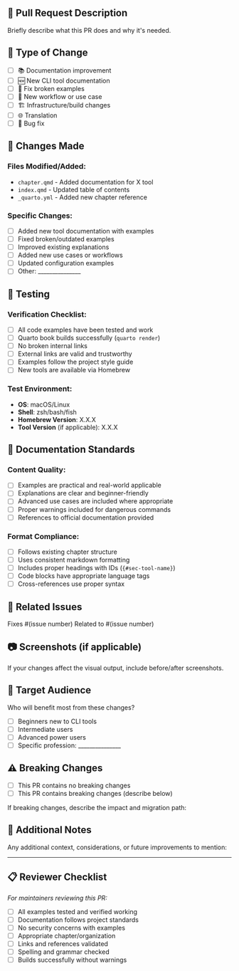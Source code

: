 ## 📝 Pull Request Description

Briefly describe what this PR does and why it's needed.

## 🎯 Type of Change

- [ ] 📚 Documentation improvement
- [ ] 🆕 New CLI tool documentation
- [ ] 🔧 Fix broken examples
- [ ] 🚀 New workflow or use case
- [ ] 🏗️ Infrastructure/build changes
- [ ] 🌐 Translation
- [ ] 🐛 Bug fix

## 📂 Changes Made

### Files Modified/Added:
- `chapter.qmd` - Added documentation for X tool
- `index.qmd` - Updated table of contents
- `_quarto.yml` - Added new chapter reference

### Specific Changes:
- [ ] Added new tool documentation with examples
- [ ] Fixed broken/outdated examples
- [ ] Improved existing explanations
- [ ] Added new use cases or workflows
- [ ] Updated configuration examples
- [ ] Other: _______________

## 🧪 Testing

### Verification Checklist:
- [ ] All code examples have been tested and work
- [ ] Quarto book builds successfully (`quarto render`)
- [ ] No broken internal links
- [ ] External links are valid and trustworthy
- [ ] Examples follow the project style guide
- [ ] New tools are available via Homebrew

### Test Environment:
- **OS**: macOS/Linux
- **Shell**: zsh/bash/fish
- **Homebrew Version**: X.X.X
- **Tool Version** (if applicable): X.X.X

## 📖 Documentation Standards

### Content Quality:
- [ ] Examples are practical and real-world applicable
- [ ] Explanations are clear and beginner-friendly
- [ ] Advanced use cases are included where appropriate
- [ ] Proper warnings included for dangerous commands
- [ ] References to official documentation provided

### Format Compliance:
- [ ] Follows existing chapter structure
- [ ] Uses consistent markdown formatting
- [ ] Includes proper headings with IDs (`{#sec-tool-name}`)
- [ ] Code blocks have appropriate language tags
- [ ] Cross-references use proper syntax

## 🔗 Related Issues

Fixes #(issue number)
Related to #(issue number)

## 📷 Screenshots (if applicable)

If your changes affect the visual output, include before/after screenshots.

## 🎯 Target Audience

Who will benefit most from these changes?
- [ ] Beginners new to CLI tools
- [ ] Intermediate users
- [ ] Advanced power users
- [ ] Specific profession: _______________

## ⚠️ Breaking Changes

- [ ] This PR contains no breaking changes
- [ ] This PR contains breaking changes (describe below)

If breaking changes, describe the impact and migration path:

## 📝 Additional Notes

Any additional context, considerations, or future improvements to mention:

---

## 📋 Reviewer Checklist

*For maintainers reviewing this PR:*

- [ ] All examples tested and verified working
- [ ] Documentation follows project standards
- [ ] No security concerns with examples
- [ ] Appropriate chapter/organization
- [ ] Links and references validated
- [ ] Spelling and grammar checked
- [ ] Builds successfully without warnings

